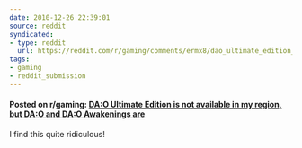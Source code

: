 ```yaml
---
date: 2010-12-26 22:39:01
source: reddit
syndicated:
- type: reddit
  url: https://reddit.com/r/gaming/comments/ermx8/dao_ultimate_edition_is_not_available_in_my/
tags:
- gaming
- reddit_submission
---
```


#### Posted on r/gaming: [DA:O Ultimate Edition is not available in my region, but DA:O and DA:O Awakenings are](https://reddit.com/r/gaming/comments/ermx8/dao_ultimate_edition_is_not_available_in_my/)

I find this quite ridiculous!
